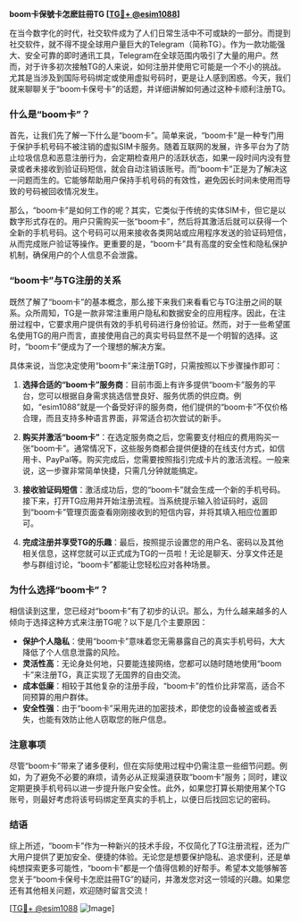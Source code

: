 **boom卡保號卡怎麽註冊TG [[TG💪+ @esim1088](https://t.me/s/esim1088)]**

在当今数字化的时代，社交软件成为了人们日常生活中不可或缺的一部分。而提到社交软件，就不得不提全球用户量巨大的Telegram（简称TG）。作为一款功能强大、安全可靠的即时通讯工具，Telegram在全球范围内吸引了大量的用户。然而，对于许多初次接触TG的人来说，如何注册并使用它可能是一个不小的挑战。尤其是当涉及到国际号码绑定或使用虚拟号码时，更是让人感到困惑。今天，我们就来聊聊关于“boom卡保号卡”的话题，并详细讲解如何通过这种卡顺利注册TG。

### 什么是“boom卡”？

首先，让我们先了解一下什么是“boom卡”。简单来说，“boom卡”是一种专门用于保护手机号码不被注销的虚拟SIM卡服务。随着互联网的发展，许多平台为了防止垃圾信息和恶意注册行为，会定期检查用户的活跃状态，如果一段时间内没有登录或者未接收到验证码短信，就会自动注销该账号。而“boom卡”正是为了解决这一问题而生的。它能够帮助用户保持手机号码的有效性，避免因长时间未使用而导致的号码被回收情况发生。

那么，“boom卡”是如何工作的呢？其实，它类似于传统的实体SIM卡，但它是以数字形式存在的。用户只需购买一张“boom卡”，然后将其激活后就可以获得一个全新的手机号码。这个号码可以用来接收各类网站或应用程序发送的验证码短信，从而完成账户验证等操作。更重要的是，“boom卡”具有高度的安全性和隐私保护机制，确保用户的个人信息不会泄露。

### “boom卡”与TG注册的关系

既然了解了“boom卡”的基本概念，那么接下来我们来看看它与TG注册之间的联系。众所周知，TG是一款非常注重用户隐私和数据安全的应用程序。因此，在注册过程中，它要求用户提供有效的手机号码进行身份验证。然而，对于一些希望匿名使用TG的用户而言，直接使用自己的真实号码显然不是一个明智的选择。这时，“boom卡”便成为了一个理想的解决方案。

具体来说，当您决定使用“boom卡”来注册TG时，只需按照以下步骤操作即可：

1. **选择合适的“boom卡”服务商**：目前市面上有许多提供“boom卡”服务的平台，您可以根据自身需求挑选信誉良好、服务优质的供应商。例如，“esim1088”就是一个备受好评的服务商，他们提供的“boom卡”不仅价格合理，而且支持多种语言界面，非常适合初次尝试的新手。
   
2. **购买并激活“boom卡”**：在选定服务商之后，您需要支付相应的费用购买一张“boom卡”。通常情况下，这些服务商都会提供便捷的在线支付方式，如信用卡、PayPal等。购买完成后，您需要按照指引完成卡片的激活流程。一般来说，这一步骤非常简单快捷，只需几分钟就能搞定。

3. **接收验证码短信**：激活成功后，您的“boom卡”就会生成一个新的手机号码。接下来，打开TG应用并开始注册流程。当系统提示输入验证码时，返回到“boom卡”管理页面查看刚刚接收到的短信内容，并将其填入相应位置即可。

4. **完成注册并享受TG的乐趣**：最后，按照提示设置您的用户名、密码以及其他相关信息，这样您就可以正式成为TG的一员啦！无论是聊天、分享文件还是参与群组讨论，“boom卡”都能让您轻松应对各种场景。

### 为什么选择“boom卡”？

相信读到这里，您已经对“boom卡”有了初步的认识。那么，为什么越来越多的人倾向于选择这种方式来注册TG呢？以下是几个主要原因：

- **保护个人隐私**：使用“boom卡”意味着您无需暴露自己的真实手机号码，大大降低了个人信息泄露的风险。
- **灵活性高**：无论身处何地，只要能连接网络，您都可以随时随地使用“boom卡”来注册TG，真正实现了无国界的自由交流。
- **成本低廉**：相较于其他复杂的注册手段，“boom卡”的性价比非常高，适合不同预算的用户群体。
- **安全性强**：由于“boom卡”采用先进的加密技术，即使您的设备被盗或者丢失，也能有效防止他人窃取您的账户信息。

### 注意事项

尽管“boom卡”带来了诸多便利，但在实际使用过程中仍需注意一些细节问题。例如，为了避免不必要的麻烦，请务必从正规渠道获取“boom卡”服务；同时，建议定期更换手机号码以进一步提升账户安全性。此外，如果您打算长期使用某个TG账号，则最好考虑将该号码绑定至真实的手机上，以便日后找回忘记的密码。

### 结语

综上所述，“boom卡”作为一种新兴的技术手段，不仅简化了TG注册流程，还为广大用户提供了更加安全、便捷的体验。无论您是想要保护隐私、追求便利，还是单纯想探索更多可能性，“boom卡”都是一个值得信赖的好帮手。希望本文能够解答您关于“boom卡保号卡怎麽註冊TG”的疑问，并激发您对这一领域的兴趣。如果您还有其他相关问题，欢迎随时留言交流！

[[TG💪+ @esim1088](https://t.me/s/esim1088) ![Image](https://i.postimg.cc/4NQfJmqS/Snipaste-2025-05-13-00-14-12.png)]
